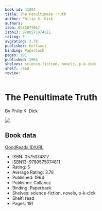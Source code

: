 ```yaml
---
book id: 41064
title: The Penultimate Truth
author: Philip K. Dick
authors: 
isbn: 0575074817
isbn13: 9780575074811
rating: 5
avgrating: 3.78
publisher: Gollancz
binding: Paperback
pages: 191
published: 1964
shelves: science-fiction, novels, p-k-dick
shelf: read
review: 
---
```


# The Penultimate Truth

By Philip K. Dick

![](https://i.gr-assets.com/images/S/compressed.photo.goodreads.com/books/1519091756l/41064._SY475_.jpg)

## Book data

[GoodReads ID/URL](https://www.goodreads.com/book/show/41064)

- ISBN: 0575074817
- ISBN13: 9780575074811
- Rating: 5
- Average Rating: 3.78
- Published: 1964
- Publisher: Gollancz
- Binding: Paperback
- Shelves: science-fiction, novels, p-k-dick
- Shelf: read
- Pages: 191

